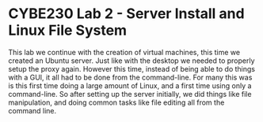 # CYBE230 Lab 2 - Server Install and Linux File System

This lab we continue with the creation of virtual machines, this time we created an Ubuntu server. Just like with the desktop we needed to properly setup the proxy again. However this time, instead of being able to do things with a GUI, it all had to be done from the command-line. For many this was is this first time doing a large amount of Linux, and a first time using only a command-line. So after setting up the server initially, we did things like file manipulation, and doing common tasks like file editing all from the command line.
